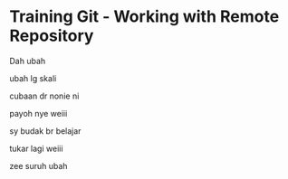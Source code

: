 # Training Git - Working with Remote Repository

Dah ubah

ubah lg skali

cubaan dr nonie ni

payoh nye weiii

sy budak br belajar

tukar lagi weiii

zee suruh ubah
